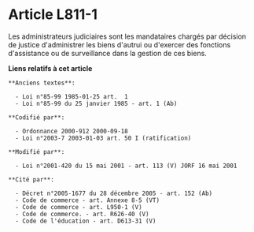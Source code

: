 # Article L811-1

Les administrateurs judiciaires sont les mandataires chargés par décision de justice d'administrer les biens d'autrui ou
d'exercer des fonctions d'assistance ou de surveillance dans la gestion de ces biens.

**Liens relatifs à cet article**

	**Anciens textes**:

	  - Loi n°85-99 1985-01-25 art.  1
	  - Loi n°85-99 du 25 janvier 1985 - art. 1 (Ab)

	**Codifié par**:

	  - Ordonnance 2000-912 2000-09-18
	  - Loi n°2003-7 2003-01-03 art. 50 I (ratification)

	**Modifié par**:

	  - Loi n°2001-420 du 15 mai 2001 - art. 113 (V) JORF 16 mai 2001

	**Cité par**:

	  - Décret n°2005-1677 du 28 décembre 2005 - art. 152 (Ab)
	  - Code de commerce - art. Annexe 8-5 (VT)
	  - Code de commerce - art. L950-1 (V)
	  - Code de commerce. - art. R626-40 (V)
	  - Code de l'éducation - art. D613-31 (V)
